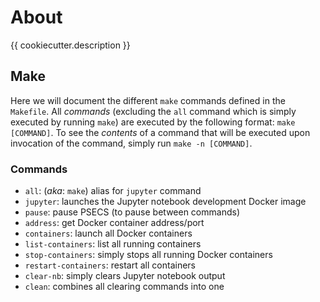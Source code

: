 # About
{{ cookiecutter.description }}

## Make
Here we will document the different `make` commands defined in the `Makefile`.
All *commands* (excluding the `all` command which is simply executed by
running `make`) are executed by the following format: `make [COMMAND]`. To see
the *contents* of a command that will be executed upon invocation of the
command, simply run `make -n [COMMAND]`.

### Commands
+ `all`: (*aka*: `make`) alias for `jupyter` command
+ `jupyter`: launches the Jupyter notebook development Docker image
+ `pause`: pause PSECS (to pause between commands)
+ `address`: get Docker container address/port
+ `containers`: launch all Docker containers
+ `list-containers`: list all running containers
+ `stop-containers`: simply stops all running Docker containers
+ `restart-containers`: restart all containers
+ `clear-nb`: simply clears Jupyter notebook output
+ `clean`: combines all clearing commands into one

